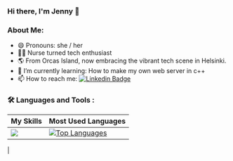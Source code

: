 ### Hi there, I'm Jenny 👋

### About Me:

- 😄 Pronouns: she / her
- 👩‍⚕️ Nurse turned tech enthusiast
- 🌎 From Orcas Island, now embracing the vibrant tech scene in Helsinki.
- 🌱 I’m currently learning: How to make my own web server in c++
- 📫 How to reach me: [![Linkedin Badge](https://img.shields.io/badge/LinkedIn-blue?style=flat&logo=Linkedin&logoColor=white)]([https://www.linkedin.com/in//](https://www.linkedin.com/in/jenny-boucher-technurse/))

### :hammer_and_wrench: Languages and Tools :

| My Skills                            |Most Used Languages                           |
|----------------------------------------|--------------------------------------|
| [![](https://skillicons.dev/icons?i=c,cpp,js,html,css,git,bash,figma,latex,vscode&perline=7)](https://skillicons.dev) | [![Top Languages](https://github-readme-stats.vercel.app/api/top-langs/?username=jboucher154&bg_color=ffffff00)](https://github.com/anuraghazra/github-readme-stats)
|

<!--
![Your GitHub Stats](https://github-readme-stats.vercel.app/api?username=jboucher154&show_icons=true&count_private=true&hide=prs&theme=radical)
<div>

  <img src="https://github.com/devicons/devicon/blob/master/icons/c/c-original.svg" title="C" alt="C" width="40" height="40"/>&nbsp;
  <img src="https://github.com/devicons/devicon/blob/master/icons/cplusplus/cplusplus-original.svg" title="CPP" alt="Cplusplus" width="40" height="40"/>&nbsp;
  <img src="https://github.com/devicons/devicon/blob/master/icons/javascript/javascript-original.svg" title="JavaScript" alt="JavaScript" width="40" height="40"/>&nbsp;
  <img src="https://github.com/devicons/devicon/blob/master/icons/html5/html5-original.svg" title="HTML5" alt="HTML" width="40" height="40"/>&nbsp;
  <img src="https://github.com/devicons/devicon/blob/master/icons/css3/css3-plain-wordmark.svg"  title="CSS3" alt="CSS" width="40" height="40"/>&nbsp;
  <img src="https://github.com/devicons/devicon/blob/master/icons/figma/figma-original.svg" title="Figma" alt="Figma" width="40" height="40"/>&nbsp;
  <img src="https://github.com/devicons/devicon/blob/master/icons/godot/godot-original.svg" title="Godot" alt="Godot" width="40" height="40"/>&nbsp;
  <img src="https://github.com/devicons/devicon/blob/master/icons/git/git-original.svg" title="Git" alt="Git" width="40" height="40"/>&nbsp;
    <img src="https://github.com/devicons/devicon/blob/master/icons/bash/bash-original.svg" title="bash" alt="bash" width="40" height="40"/>&nbsp;
  <img src="https://github.com/devicons/devicon/blob/master/icons/latex/latex-original.svg" title="Latex" alt="Latex" width="40" height="40"/>&nbsp;

</div>
**jboucher154/jboucher154** is a ✨ _special_ ✨ repository because its `README.md` (this file) appears on your GitHub profile.

Here are some ideas to get you started:

- 🔭 I’m currently working on ...
- 👯 I’m looking to collaborate on ...
- 🤔 I’m looking for help with ...
- 💬 Ask me about ...
- ⚡ Fun fact: ...
-->

